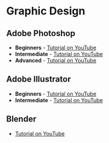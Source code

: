 # Graphic Design

## Adobe Photoshop

* **Beginners** - [Tutorial on YouTube](https://www.youtube.com/playlist?list=PLYfCBK8IplO6v0QjCj-TSrFUXnRV0WxfE)
* **Intermediate** - [Tutorial on YouTube](https://www.youtube.com/playlist?list=PLSoOtQkDh8ByH7x6eQfjVt09V9GJMxL2Z)
* **Advanced** - [Tutorial on YouTube](https://www.youtube.com/playlist?list=PLSoOtQkDh8BzAkcdCb1nps3R3oz5M4AKf)

## Adobe Illustrator

* **Beginners** - [Tutorial on YouTube](https://www.youtube.com/playlist?list=PLYfCBK8IplO4X-jM1Rp43wAIdpP2XNGwP)
* **Intermediate** - [Tutorial on YouTube](https://www.youtube.com/playlist?list=PLwnXQvUxjbNsvCG_rJJ8vzhbqtEjphKsf)

## Blender

* [Tutorial on YouTube](https://www.youtube.com/user/AndrewPPrice)

